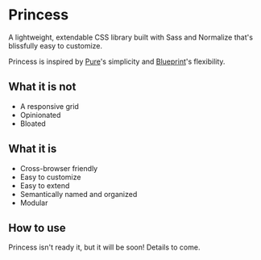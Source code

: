# Princess

A lightweight, extendable CSS library built with Sass and Normalize that's blissfully easy to customize.

Princess is inspired by [Pure](http://purecss.io/)'s simplicity and [Blueprint](http://compass-style.org/reference/blueprint/)'s flexibility.

## What it is not

* A responsive grid
* Opinionated
* Bloated

## What it is

* Cross-browser friendly
* Easy to customize
* Easy to extend
* Semantically named and organized
* Modular

## How to use

Princess isn't ready it, but it will be soon! Details to come.